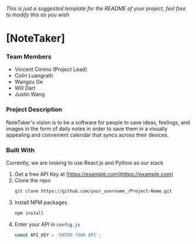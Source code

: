_This is just a suggested template for the README of your project, feel free to modify this as you wish_
# \[NoteTaker\]

### Team Members
- Vincent Cimino (Project Lead)
- Colin Luangrath
- Wangzu Ge
- Will Dart
- Justin Wang

### Project Description
NoteTaker's vision is to be a software for people to save ideas, feelings, and images in the form of daily notes in order to save them in a visually appealing and convenient calendar that syncs across their devices.

### Built With
Currently, we are looking to use React.js and Python as our stack

1. Get a free API Key at [https://example.com](https://example.com)
2. Clone the repo
   ```sh
   git clone https://github.com/your_username_/Project-Name.git
   ```
3. Install NPM packages
   ```sh
   npm install
   ```
4. Enter your API in `config.js`
   ```js
   const API_KEY = 'ENTER YOUR API';
   ```
